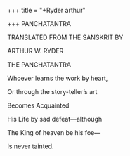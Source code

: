 +++
title = "+Ryder arthur"

+++
PANCHATANTRA





TRANSLATED FROM THE SANSKRIT BY

ARTHUR W. RYDER



THE PANCHATANTRA


Whoever learns the work by heart,

Or through the story-teller’s art

Becomes Acquainted

His Life by sad defeat—although

The King of heaven be his foe—

Is never tainted.



